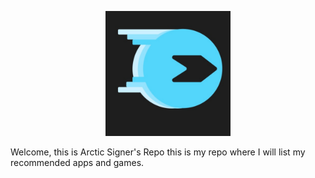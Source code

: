 <p align="center">
  <a href="https://github.com/ArcticSigner/Repo/blob/main/icon.png?raw=true![image](https://github.com/user-attachments/assets/821942dd-d124-4011-bb91-82a065fc7096)
">
    <img src="https://github.com/ArcticSigner/Repo/blob/main/icon.png?raw=true![image](https://github.com/user-attachments/assets/c35742e0-6cd4-4e0a-9c2d-e7eb74f0592e)
" alt="REPO_ICON" width="200" height="200">
  </a>
</p>

Welcome, this is Arctic Signer's Repo this is my repo where I will list my recommended apps and games.
